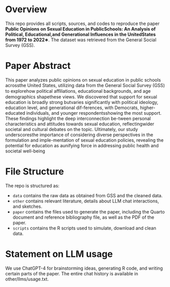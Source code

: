 # Overview

This repo provides all scripts, sources, and codes to reproduce the paper **Public Opinions on Sexual Education in PublicSchools: An Analysis of Political, Educational,and Generational Influences in the UnitedStates from 1972 to 2022∗**. The dataset was retrieved from the General Social Survey (GSS).

# Paper Abstract

This paper analyzes public opinions on sexual education in public schools acrossthe United States, utilizing data from the General Social Survey (GSS) to explorehow political aﬀiliations, educational backgrounds, and age demographics shapethese views. We discovered that support for sexual education is broadly strong butvaries significantly with political ideology, education level, and generational dif-ferences, with Democrats, higher-educated individuals, and younger respondentsshowing the most support. These findings highlight the deep interconnection be-tween personal characteristics and attitudes towards sexual education, reflectingwider societal and cultural debates on the topic. Ultimately, our study underscoresthe importance of considering diverse perspectives in the formulation and imple-mentation of sexual education policies, revealing the potential for education as aunifying force in addressing public health and societal well-being

# File Structure

The repo is structured as:

-   `data` contains the raw data as obtained from GSS and the cleaned data.
-   `other` contains relevant literature, details about LLM chat interactions, and sketches.
-   `paper` contains the files used to generate the paper, including the Quarto document and reference bibliography file, as well as the PDF of the paper. 
-   `scripts` contains the R scripts used to simulate, download and clean data.


# Statement on LLM usage

We use ChatGPT-4 for brainstorming ideas, generating R code, and writing certain parts of the paper. The entire chat history is available in other/llms/usage.txt.

